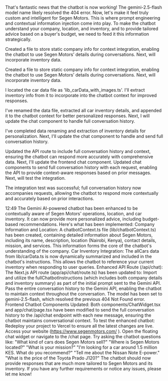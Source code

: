 That's fantastic news that the chatbot is now working! The gemini-2.5-flash model name likely resolved the 404 error. Now, let's make it feel truly custom and intelligent for Segen Motors. This is where prompt engineering and contextual information injection come into play. To make the chatbot understand your company, location, and inventory, and to provide tailored advice based on a buyer's budget, we need to feed it this information strategically.


Created a file to store static company info for context integration, enabling the chatbot to use Segen Motors’ details during conversations. Next, will incorporate inventory data.

Created a file to store static company info for context integration, enabling the chatbot to use Segen Motors’ details during conversations. Next, will incorporate inventory data.

I located the car data file as 'lib_carData_with_images.ts'. I'll extract inventory info from it to incorporate into the chatbot context for improved responses.

I've renamed the data file, extracted all car inventory details, and appended it to the chatbot context for better personalized responses. Next, I will update the chat component to handle full conversation history.


I've completed data renaming and extraction of inventory details for personalization. Next, I'll update the chat component to handle and send full conversation history.

Updated the API route to include full conversation history and context, ensuring the chatbot can respond more accurately with comprehensive data. Next, I'll update the frontend chat component.
Updated chat components to send full conversation history with each request, enabling the API to provide context-aware responses based on prior messages. Next, will test the integration.

The integration test was successful; full conversation history now accompanies requests, allowing the chatbot to respond more contextually and accurately based on prior interactions.

12:49
The Gemini AI-powered chatbot has been enhanced to be contextually aware of Segen Motors' operations, location, and car inventory. It can now provide more personalized advice, including budget-based recommendations.
Here's what has been implemented:
Company Information and Location: A chatbotContext.ts file (lib/chatbotContext.ts) has been created, containing detailed information about Segen Motors, including its name, description, location (Nairobi, Kenya), contact details, mission, and services. This information forms the core of the chatbot's understanding of the company.
Car Inventory Integration: The allCars data from lib/carData.ts is now dynamically summarized and included in the chatbot's instructions. This allows the chatbot to reference your current inventory when responding to user queries.
Enhanced API Route (/api/chat): The Next.js API route (app/api/chat/route.ts) has been updated to:
Import and utilize the fullChatbotInstructions (which includes both company details and inventory summary) as part of the initial prompt sent to the Gemini API.
Pass the entire conversation history to the Gemini API, enabling the chatbot to maintain context throughout the conversation.
The model has been set to gemini-2.5-flash, which resolved the previous 404 Not Found error.
Frontend Chatbot Components Updated: Both components/ChatWidget.tsx and app/chat/page.tsx have been modified to send the full conversation history to the /api/chat endpoint with each new message, ensuring the chatbot maintains conversational context.
To test the enhanced chatbot:
Redeploy your project to Vercel to ensure all the latest changes are live.
Access your website (https://www.segenmotors.com/ ).
Open the floating chat widget or navigate to the /chat page.
Try asking the chatbot questions like:
"What kind of cars does Segen Motors sell?"
"Where is Segen Motors located?"
"What is your mission?"
"I'm looking for a car around 1.5 million KES. What do you recommend?"
"Tell me about the Nissan Note E-power."
"What is the price of the Toyota Prado J120?"
The chatbot should now provide responses that are much more tailored to Segen Motors and its inventory. If you have any further requirements or notice any issues, please let me know!